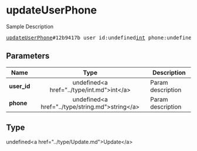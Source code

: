 # updateUserPhone

Sample Description

<pre>
<a href="../constructor/updateUserPhone.md">updateUserPhone</a>#12b9417b user_id:undefined<a href="../type/int.md">int</a> phone:undefined<a href="../type/string.md">string</a> = undefined<a href="../type/Update.md">Update</a>;
</pre>

## Parameters

| Name | Type | Description |
|------|:----:|-------------|
| **user_id** | undefined&lt;a href=&#34;../type/int.md&#34;&gt;int&lt;/a&gt; | Param description |
| **phone** | undefined&lt;a href=&#34;../type/string.md&#34;&gt;string&lt;/a&gt; | Param description |

## Type

undefined&lt;a href=&#34;../type/Update.md&#34;&gt;Update&lt;/a&gt;
